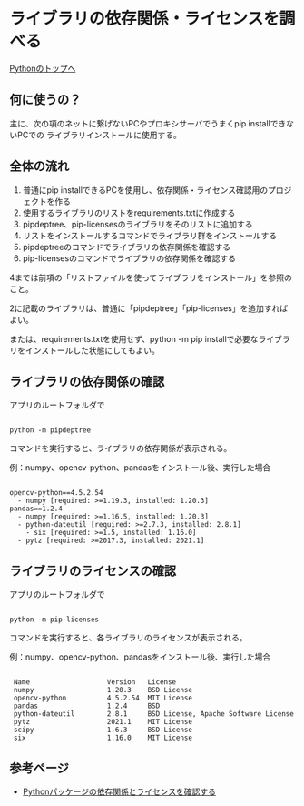 # ライブラリの依存関係・ライセンスを調べる

[Pythonのトップへ](./../index.md)

## 何に使うの？

主に、次の項のネットに繋げないPCやプロキシサーバでうまくpip installできないPCでの
ライブラリインストールに使用する。

## 全体の流れ

1. 普通にpip installできるPCを使用し、依存関係・ライセンス確認用のプロジェクトを作る
1. 使用するライブラリのリストをrequirements.txtに作成する
1. pipdeptree、pip-licensesのライブラリをそのリストに追加する
1. リストをインストールするコマンドでライブラリ群をインストールする
1. pipdeptreeのコマンドでライブラリの依存関係を確認する
1. pip-licensesのコマンドでライブラリの依存関係を確認する

4までは前項の「リストファイルを使ってライブラリをインストール」を参照のこと。

2に記載のライブラリは、普通に「pipdeptree」「pip-licenses」を追加すればよい。

または、requirements.txtを使用せず、python -m pip installで必要なライブラリをインストールした状態にしてもよい。

## ライブラリの依存関係の確認

アプリのルートフォルダで

```dos

python -m pipdeptree

```

コマンドを実行すると、ライブラリの依存関係が表示される。

例：numpy、opencv-python、pandasをインストール後、実行した場合

```dos

opencv-python==4.5.2.54
  - numpy [required: >=1.19.3, installed: 1.20.3]
pandas==1.2.4
  - numpy [required: >=1.16.5, installed: 1.20.3]
  - python-dateutil [required: >=2.7.3, installed: 2.8.1]
    - six [required: >=1.5, installed: 1.16.0]
  - pytz [required: >=2017.3, installed: 2021.1]

```

## ライブラリのライセンスの確認

アプリのルートフォルダで

```dos

python -m pip-licenses

```

コマンドを実行すると、各ライブラリのライセンスが表示される。

例：numpy、opencv-python、pandasをインストール後、実行した場合

```

 Name                   Version   License
 numpy                  1.20.3    BSD License
 opencv-python          4.5.2.54  MIT License
 pandas                 1.2.4     BSD
 python-dateutil        2.8.1     BSD License, Apache Software License
 pytz                   2021.1    MIT License
 scipy                  1.6.3     BSD License
 six                    1.16.0    MIT License

```

## 参考ページ

- [Pythonパッケージの依存関係とライセンスを確認する](https://dev.classmethod.jp/articles/python-pipdeptree_licenses/)






